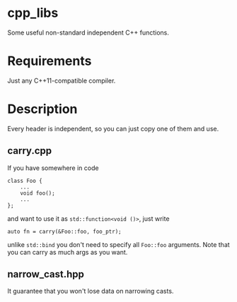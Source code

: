 # cpp_libs
Some useful non-standard independent C++ functions.

# Requirements
Just any C++11-compatible compiler.

# Description
Every header is independent, so you can just copy one of them and use.

## carry.cpp
If you have somewhere in code

    class Foo {
        ...
        void foo();
        ...
    };
    
and want to use it as `std::function<void ()>`, just write

    auto fn = carry(&Foo::foo, foo_ptr);

unlike `std::bind` you don't need to specify all `Foo::foo` arguments.
Note that you can carry as much args as you want.

## narrow_cast.hpp
It guarantee that you won't lose data on narrowing casts.
